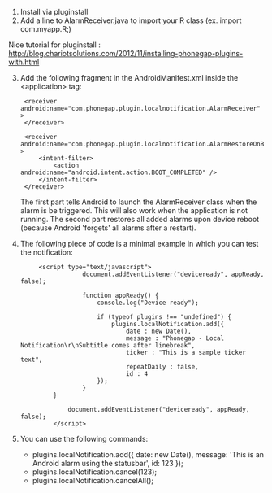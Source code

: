 1. Install via pluginstall
2. Add a line to AlarmReceiver.java to import your R class (ex. import com.myapp.R;)


Nice tutorial for pluginstall : http://blog.chariotsolutions.com/2012/11/installing-phonegap-plugins-with.html


3. Add the following fragment in the AndroidManifest.xml inside the &lt;application&gt; tag:

        <receiver android:name="com.phonegap.plugin.localnotification.AlarmReceiver" >
        </receiver>
		
        <receiver android:name="com.phonegap.plugin.localnotification.AlarmRestoreOnBoot" >
            <intent-filter>
                <action android:name="android.intent.action.BOOT_COMPLETED" />
            </intent-filter>
        </receiver>
    
    The first part tells Android to launch the AlarmReceiver class when the alarm is be triggered. This will also work when the application is not running.
	The second part restores all added alarms upon device reboot (because Android 'forgets' all alarms after a restart).
	
7. The following piece of code is a minimal example in which you can test the notification:

        	<script type="text/javascript">
                        document.addEventListener("deviceready", appReady, false);
			
                        function appReady() {
                        	console.log("Device ready");
				
                        	if (typeof plugins !== "undefined") {
                        		plugins.localNotification.add({
                        			date : new Date(),
                        			message : "Phonegap - Local Notification\r\nSubtitle comes after linebreak",
                        			ticker : "This is a sample ticker text",
                        			repeatDaily : false,
                        			id : 4
                			});
                		}
        		}
			
                	document.addEventListener("deviceready", appReady, false);
                </script>
		
4. You can use the following commands:

	- plugins.localNotification.add({ date: new Date(), message: 'This is an Android alarm using the statusbar', id: 123 });
	- plugins.localNotification.cancel(123); 
	- plugins.localNotification.cancelAll();
		